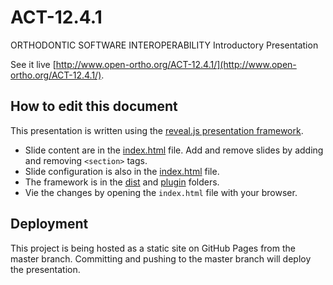 # ACT-12.4.1 

ORTHODONTIC SOFTWARE INTEROPERABILITY Introductory Presentation

See it live [http://www.open-ortho.org/ACT-12.4.1/](http://www.open-ortho.org/ACT-12.4.1/).

## How to edit this document

This presentation is written using the [reveal.js presentation framework](https://revealjs.com/).

* Slide content are in the [index.html](./index.html) file. Add and remove slides by adding and removing `<section>` tags.
* Slide configuration is also in the [index.html](./index.html) file.
* The framework is in the [dist](./dist) and [plugin](./plugin) folders.
* Vie the changes by opening the `index.html` file with your browser.


## Deployment

This project is being hosted as a static site on GitHub Pages from the master branch. Committing and pushing to the master branch will deploy the presentation.